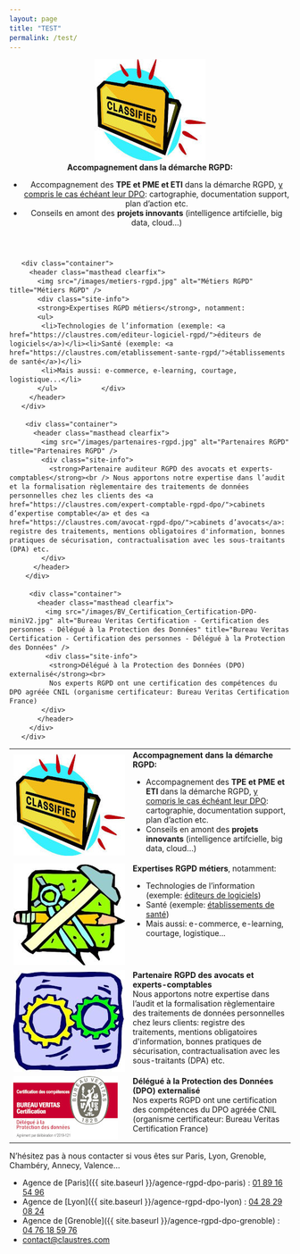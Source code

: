 ```yaml
---
layout: page
title: "TEST"
permalink: /test/
---
```


   <div class="wrapper-masthead">
      <div class="container">
        <header class="masthead clearfix">
          <img src="/images/accompagnement-rgpd.jpg" alt="Accompganement dans la démarche RGPD" title="Accompagnement dans la démarche RGPD"/>
          <div class="site-info">
            <strong>Accompagnement dans la démarche RGPD:</strong>
            <ul>
              <li>Accompagnement des <strong>TPE et PME et ETI</strong> dans la démarche RGPD, <a href="https://claustres.com/accompagnement-dpo-demarche-rgpd">y compris le cas échéant leur DPO</a>: cartographie, documentation support, plan d’action etc.</li>
              <li>Conseils en amont des <strong>projets innovants</strong> (intelligence artifcielle, big data, cloud…)</li>
            </ul>
          </div>
        </header>
      </div>

       <div class="container">
         <header class="masthead clearfix">
           <img src="/images/metiers-rgpd.jpg" alt="Métiers RGPD" title="Métiers RGPD" />
           <div class="site-info">
           <strong>Expertises RGPD métiers</strong>, notamment:
           <ul>
            <li>Technologies de l’information (exemple: <a href="https://claustres.com/editeur-logiciel-rgpd/">éditeurs de logiciels</a>)</li><li>Santé (exemple: <a href="https://claustres.com/etablissement-sante-rgpd/">établissements de santé</a>)</li>
            <li>Mais aussi: e-commerce, e-learning, courtage, logistique...</li>
           </ul>           </div>
         </header>
       </div>

        <div class="container">
          <header class="masthead clearfix">
            <img src="/images/partenaires-rgpd.jpg" alt="Partenaires RGPD" title="Partenaires RGPD" />
            <div class="site-info">
              <strong>Partenaire auditeur RGPD des avocats et experts-comptables</strong><br /> Nous apportons notre expertise dans l’audit et la formalisation règlementaire des traitements de données personnelles chez les clients des <a href="https://claustres.com/expert-comptable-rgpd-dpo/">cabinets d’expertise comptable</a> et des <a href="https://claustres.com/avocat-rgpd-dpo/">cabinets d’avocats</a>: registre des traitements, mentions obligatoires d'information, bonnes pratiques de sécurisation, contractualisation avec les sous-traitants (DPA) etc.
            </div>
          </header>
        </div>

         <div class="container">
           <header class="masthead clearfix">
             <img src="/images/BV_Certification_Certification-DPO-miniV2.jpg" alt="Bureau Veritas Certification - Certification des personnes - Délégué à la Protection des Données" title="Bureau Veritas Certification - Certification des personnes - Délégué à la Protection des Données" />
             <div class="site-info">
              <strong>Délégué à la Protection des Données (DPO) externalisé</strong><br>
              Nos experts RGPD ont une certification des compétences du DPO agréée CNIL (organisme certificateur: Bureau Veritas Certification France)
            </div>
           </header>
         </div>
       </div>


<table>
    <tr>
      <td width=200><img src="/images/accompagnement-rgpd.jpg" alt="Accompganement dans la démarche RGPD" title="Accompagnement dans la démarche RGPD"/></td>
      <td style="vertical-align:top;"><strong>Accompagnement dans la démarche RGPD:</strong><br>
      <ul>
        <li>Accompagnement des <strong>TPE et PME et ETI</strong> dans la démarche RGPD, <a href="https://claustres.com/accompagnement-dpo-demarche-rgpd">y compris le cas échéant leur DPO</a>: cartographie, documentation support, plan d’action etc.</li>
        <li>Conseils en amont des <strong>projets innovants</strong> (intelligence artifcielle, big data, cloud…)</li>
      </ul>
      </td>
    </tr>
    <tr>
      <td width=200><img src="/images/metiers-rgpd.jpg" alt="Métiers RGPD" title="Métiers RGPD" /></td>
      <td style="vertical-align:top;"><strong>Expertises RGPD métiers</strong>, notamment:<br /><ul><li>Technologies de l’information (exemple: <a href="https://claustres.com/editeur-logiciel-rgpd/">éditeurs de logiciels</a>)</li><li>Santé (exemple: <a href="https://claustres.com/etablissement-sante-rgpd/">établissements de santé</a>)</li>
      <li>Mais aussi: e-commerce, e-learning, courtage, logistique...</li>
      </ul></td>
    </tr>
    <tr>
      <td width=200><img src="/images/partenaires-rgpd.jpg" alt="Partenaires RGPD" title="Partenaires RGPD" /></td>
      <td style="vertical-align:top;"><strong>Partenaire RGPD des avocats et experts-comptables</strong><br /> Nous apportons notre expertise dans l’audit et la formalisation règlementaire des traitements de données personnelles chez leurs clients: registre des traitements, mentions obligatoires d'information, bonnes pratiques de sécurisation, contractualisation avec les sous-traitants (DPA) etc.
      </td>
    </tr>
    <tr>
      <td width=200><img src="/images/BV_Certification_Certification-DPO-miniV2.jpg" alt="Bureau Veritas Certification - Certification des personnes - Délégué à la Protection des Données" title="Bureau Veritas Certification - Certification des personnes - Délégué à la Protection des Données" class="center-image" /></td>
      <td style="vertical-align:top;"><strong>Délégué à la Protection des Données (DPO) externalisé</strong><br>
      Nos experts RGPD ont une certification des compétences du DPO agréée CNIL (organisme certificateur: Bureau Veritas Certification France)
      </td>
    </tr>
</table>


N’hésitez pas à nous contacter si vous êtes sur Paris, Lyon, Grenoble, Chambéry, Annecy, Valence…
* Agence de [Paris]({{ site.baseurl }}/agence-rgpd-dpo-paris) : [01 89 16 54 96](tel:+33189165496)
* Agence de [Lyon]({{ site.baseurl }}/agence-rgpd-dpo-lyon) : [04 28 29 08 24](tel:+33428290824)
* Agence de [Grenoble]({{ site.baseurl }}/agence-rgpd-dpo-grenoble) : [04 76 18 59 76](tel:+33476185976)
* [contact@claustres.com](mailto:contact@claustres.com)
